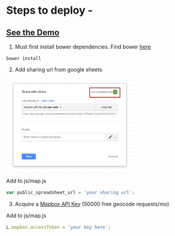 # Steps to deploy - 

## [See the Demo](https://zip-tracking.herokuapp.com/)

1) Must first install bower dependencies. Find bower [here](https://bower.io/)
```
bower install
```

2) Add sharing url from google sheets
<img src = "https://github.com/remmi11/zip-tracking/blob/master/img/sharing.png" width="350">

Add to js/map.js
```javascript
var public_spreadsheet_url = 'your sharing url';
```

3) Acquire a [Mapbox API Key](https://www.mapbox.com/) (50000 free geocode requests/mo)

Add to js/map.js

```javascript
L.mapbox.accessToken = 'your key here';
```